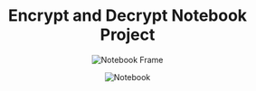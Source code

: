 <h1 align="center">Encrypt and Decrypt Notebook Project</h1>
<div align="center">

![Notebook Frame](https://github.com/user-attachments/assets/f9f87478-fb03-49d5-b79a-32ec78ca66f3)

![Notebook](https://github.com/user-attachments/assets/856aedd7-b1b5-48b9-8c52-0037860bca8a)

</div>

